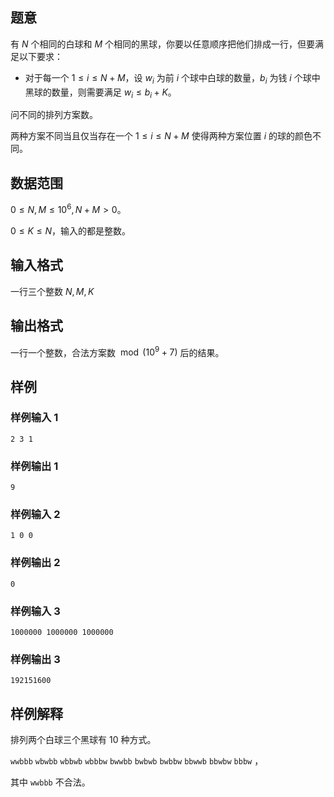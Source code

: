 ## 题意

有 $N$ 个相同的白球和 $M$ 个相同的黑球，你要以任意顺序把他们排成一行，但要满足以下要求：

- 对于每一个 $1\le i\le N+M$，设 $w_i$ 为前 $i$ 个球中白球的数量，$b_i$ 为钱 $i$ 个球中黑球的数量，则需要满足 $w_i\le b_i+K$。

问不同的排列方案数。

两种方案不同当且仅当存在一个 $1\le i\le N+M$ 使得两种方案位置 $i$ 的球的颜色不同。 

## 数据范围

$0\le N,M\le 10^6,N+M>0$。  

$0\le K\le N$，输入的都是整数。

## 输入格式

一行三个整数 $N,M,K$

## 输出格式

一行一个整数，合法方案数 $\bmod (10^9+7)$ 后的结果。

## 样例

### 样例输入 1

```
2 3 1
```



### 样例输出 1

```
9
```



### 样例输入 2

```
1 0 0
```



### 样例输出 2

```
0
```



### 样例输入 3

```
1000000 1000000 1000000
```



### 样例输出 3

```
192151600
```



## 样例解释

排列两个白球三个黑球有 $10$ 种方式。

`wwbbb` `wbwbb` `wbbwb` `wbbbw` `bwwbb` `bwbwb` `bwbbw` `bbwwb` `bbwbw` `bbbw` ，

其中 `wwbbb` 不合法。

 
